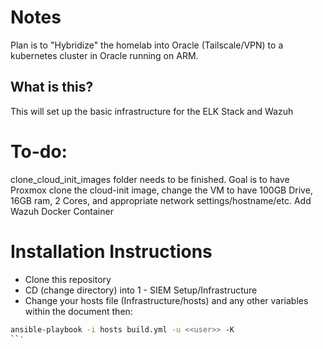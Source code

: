 # Notes
Plan is to "Hybridize" the homelab into Oracle (Tailscale/VPN) to a kubernetes cluster in Oracle running on ARM.

## What is this?
This will set up the basic infrastructure for the ELK Stack and Wazuh

# To-do:
clone_cloud_init_images folder needs to be finished. Goal is to have Proxmox clone the cloud-init image, 
change the VM to have 100GB Drive, 16GB ram, 2 Cores, and appropriate network settings/hostname/etc.
Add Wazuh Docker Container

# Installation Instructions
- Clone this repository
- CD (change directory) into 1 - SIEM Setup/Infrastructure
- Change your hosts file (Infrastructure/hosts) and any other variables within the document
then:
```bash
ansible-playbook -i hosts build.yml -u <<user>> -K
``'